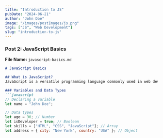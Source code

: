 ```yaml
---
title: "Introduction to JS"
pubDate: "2024-06-21"
author: "John Doe"
image: "/images/postImages/js.png"
tags: ["JS", "Web Development"]
slug: "introduction-to-js"
---
```



### Post 2: JavaScript Basics

**File Name:** `javascript-basics.md`

```markdown
# JavaScript Basics

## What is JavaScript?
JavaScript is a versatile programming language commonly used in web development to create interactive effects within web browsers.

### Variables and Data Types
```javascript
// Declaring a variable
let name = "John Doe";

// Data types
let age = 30; // Number
let isDeveloper = true; // Boolean
let skills = ["HTML", "CSS", "JavaScript"]; // Array
let address = { city: "New York", country: "USA" }; // Object
